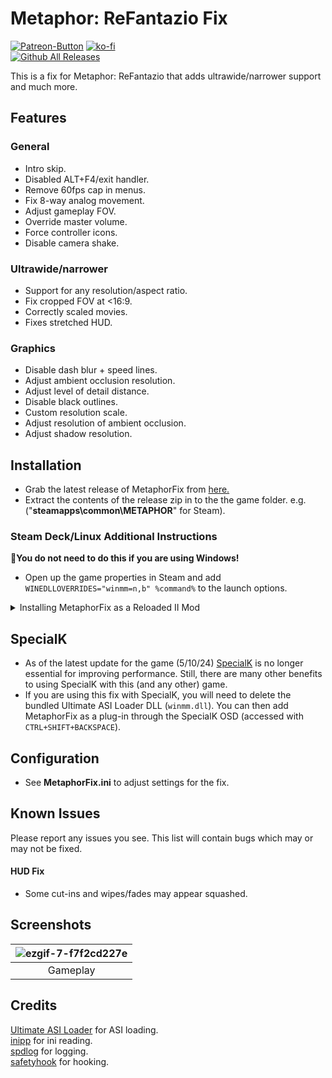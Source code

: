# Metaphor: ReFantazio Fix
[![Patreon-Button](https://github.com/user-attachments/assets/0468283d-b663-4820-b0f5-40e41d96832c)](https://www.patreon.com/Wintermance) [![ko-fi](https://ko-fi.com/img/githubbutton_sm.svg)](https://ko-fi.com/W7W01UAI9) <br />
[![Github All Releases](https://img.shields.io/github/downloads/Lyall/MetaphorFix/total.svg)](https://github.com/Lyall/MetaphorFix/releases)

This is a fix for Metaphor: ReFantazio that adds ultrawide/narrower support and much more.

## Features
### General
- Intro skip.
- Disabled ALT+F4/exit handler.
- Remove 60fps cap in menus.
- Fix 8-way analog movement.
- Adjust gameplay FOV.
- Override master volume.
- Force controller icons.
- Disable camera shake.
 
### Ultrawide/narrower
- Support for any resolution/aspect ratio.
- Fix cropped FOV at <16:9.
- Correctly scaled movies.
- Fixes stretched HUD.

### Graphics
- Disable dash blur + speed lines.
- Adjust ambient occlusion resolution.
- Adjust level of detail distance.
- Disable black outlines.
- Custom resolution scale.
- Adjust resolution of ambient occlusion.
- Adjust shadow resolution.

## Installation
- Grab the latest release of MetaphorFix from [here.](https://github.com/Lyall/MetaphorFix/releases)
- Extract the contents of the release zip in to the the game folder. e.g. ("**steamapps\common\METAPHOR**" for Steam).

### Steam Deck/Linux Additional Instructions
🚩**You do not need to do this if you are using Windows!**
- Open up the game properties in Steam and add `WINEDLLOVERRIDES="winmm=n,b" %command%` to the launch options.

<details>
<summary>Installing MetaphorFix as a Reloaded II Mod</summary>
  
*This applies to both Windows and Steam Deck/Linux*

Before starting, make sure to **delete any MetaphorFix files** inside of the game's files **if you have already have used this fix** previously (*MetaphorFix.ini*, *MetaphorFix.asi* and *winmm.dll*)

To make sure MetaphorFix loads alongside any Reloaded II mods you are using, follow these steps:

- Download the file marked `MetaphorFix_Reloaded-II.zip` from the the latest release.

- Click "Download Mods" in Reloaded-II, then drag and drop `MetaphorFix_Reloaded-II.zip` onto the window. (Alternatively: [Manual Install](https://reloaded-project.github.io/Reloaded-II/QuickStart/))

- Enable it in your `Reloaded-II` mod list.
- You should now be able to start the game and see both MetaphorFix and Reloaded II mods working.

</details>

## SpecialK
- As of the latest update for the game (5/10/24) [SpecialK](https://www.special-k.info/) is no longer essential for improving performance. Still, there are many other benefits to using SpecialK with this (and any other) game.
- If you are using this fix with SpecialK, you will need to delete the bundled Ultimate ASI Loader DLL (`winmm.dll`). You can then add MetaphorFix as a plug-in through the SpecialK OSD (accessed with `CTRL+SHIFT+BACKSPACE`).

## Configuration
- See **MetaphorFix.ini** to adjust settings for the fix.

## Known Issues
Please report any issues you see.
This list will contain bugs which may or may not be fixed.

#### HUD Fix
- Some cut-ins and wipes/fades may appear squashed.
  
## Screenshots
| ![ezgif-7-f7f2cd227e](https://github.com/user-attachments/assets/b3fa0f83-4c51-4e06-908b-81288c2f6957) |
|:--:|
| Gameplay |

## Credits
[Ultimate ASI Loader](https://github.com/ThirteenAG/Ultimate-ASI-Loader) for ASI loading. <br />
[inipp](https://github.com/mcmtroffaes/inipp) for ini reading. <br />
[spdlog](https://github.com/gabime/spdlog) for logging. <br />
[safetyhook](https://github.com/cursey/safetyhook) for hooking.
